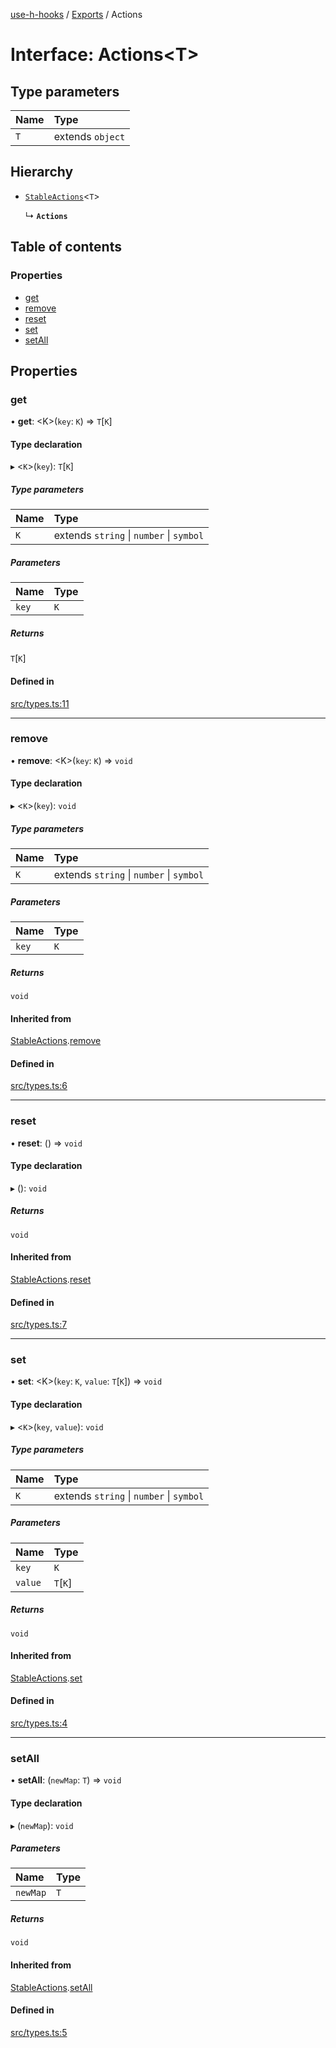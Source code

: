 [use-h-hooks](../README.md) / [Exports](../modules.md) / Actions

# Interface: Actions<T\>

## Type parameters

| Name | Type |
| :------ | :------ |
| `T` | extends `object` |

## Hierarchy

- [`StableActions`](StableActions.md)<`T`\>

  ↳ **`Actions`**

## Table of contents

### Properties

- [get](Actions.md#get)
- [remove](Actions.md#remove)
- [reset](Actions.md#reset)
- [set](Actions.md#set)
- [setAll](Actions.md#setall)

## Properties

### get

• **get**: <K\>(`key`: `K`) => `T`[`K`]

#### Type declaration

▸ <`K`\>(`key`): `T`[`K`]

##### Type parameters

| Name | Type |
| :------ | :------ |
| `K` | extends `string` \| `number` \| `symbol` |

##### Parameters

| Name | Type |
| :------ | :------ |
| `key` | `K` |

##### Returns

`T`[`K`]

#### Defined in

[src/types.ts:11](https://github.com/AhmadHddad/use-h-hooks/blob/bd31a0a/src/types.ts#L11)

___

### remove

• **remove**: <K\>(`key`: `K`) => `void`

#### Type declaration

▸ <`K`\>(`key`): `void`

##### Type parameters

| Name | Type |
| :------ | :------ |
| `K` | extends `string` \| `number` \| `symbol` |

##### Parameters

| Name | Type |
| :------ | :------ |
| `key` | `K` |

##### Returns

`void`

#### Inherited from

[StableActions](StableActions.md).[remove](StableActions.md#remove)

#### Defined in

[src/types.ts:6](https://github.com/AhmadHddad/use-h-hooks/blob/bd31a0a/src/types.ts#L6)

___

### reset

• **reset**: () => `void`

#### Type declaration

▸ (): `void`

##### Returns

`void`

#### Inherited from

[StableActions](StableActions.md).[reset](StableActions.md#reset)

#### Defined in

[src/types.ts:7](https://github.com/AhmadHddad/use-h-hooks/blob/bd31a0a/src/types.ts#L7)

___

### set

• **set**: <K\>(`key`: `K`, `value`: `T`[`K`]) => `void`

#### Type declaration

▸ <`K`\>(`key`, `value`): `void`

##### Type parameters

| Name | Type |
| :------ | :------ |
| `K` | extends `string` \| `number` \| `symbol` |

##### Parameters

| Name | Type |
| :------ | :------ |
| `key` | `K` |
| `value` | `T`[`K`] |

##### Returns

`void`

#### Inherited from

[StableActions](StableActions.md).[set](StableActions.md#set)

#### Defined in

[src/types.ts:4](https://github.com/AhmadHddad/use-h-hooks/blob/bd31a0a/src/types.ts#L4)

___

### setAll

• **setAll**: (`newMap`: `T`) => `void`

#### Type declaration

▸ (`newMap`): `void`

##### Parameters

| Name | Type |
| :------ | :------ |
| `newMap` | `T` |

##### Returns

`void`

#### Inherited from

[StableActions](StableActions.md).[setAll](StableActions.md#setall)

#### Defined in

[src/types.ts:5](https://github.com/AhmadHddad/use-h-hooks/blob/bd31a0a/src/types.ts#L5)
